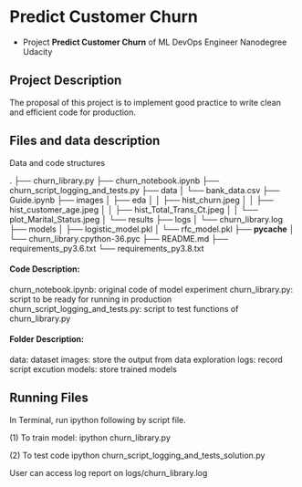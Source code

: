 # Predict Customer Churn

- Project **Predict Customer Churn** of ML DevOps Engineer Nanodegree Udacity

## Project Description
The proposal of this project is to implement good practice to write clean and efficient code for production.

## Files and data description

Data and code structures

.
├── churn_library.py
├── churn_notebook.ipynb
├── churn_script_logging_and_tests.py
├── data
│   └── bank_data.csv
├── Guide.ipynb
├── images
│   ├── eda
│   │   ├── hist_churn.jpeg
│   │   ├── hist_customer_age.jpeg
│   │   ├── hist_Total_Trans_Ct.jpeg
│   │   └── plot_Marital_Status.jpeg
│   └── results
├── logs
│   └── churn_library.log
├── models
│   ├── logistic_model.pkl
│   └── rfc_model.pkl
├── __pycache__
│   └── churn_library.cpython-36.pyc
├── README.md
├── requirements_py3.6.txt
└── requirements_py3.8.txt


#### Code Description:
churn_notebook.ipynb: original code of model experiment
churn_library.py: script to be ready for running in production
churn_script_logging_and_tests.py: script to test functions of churn_library.py

#### Folder Description:
data: dataset
images: store the output from data exploration
logs: record script excution
models: store trained models

## Running Files
In Terminal, run ipython following by script file. 

(1) To train model:
ipython churn_library.py

(2) To test code
ipython churn_script_logging_and_tests_solution.py

User can access log report on logs/churn_library.log



